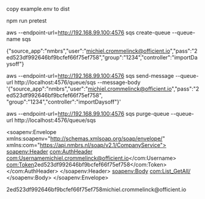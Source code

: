 copy example.env to dist

npm run pretest

aws --endpoint-url=http://192.168.99.100:4576 sqs create-queue --queue-name sqs

{"source_app":"nmbrs","user":"michiel.crommelinck@officient.io","pass":"2ed523df992646bf9bcfef66f75ef758","group":"1234","controller":"importDaysoff"}

aws --endpoint-url=http://192.168.99.100:4576  sqs send-message --queue-url http://localhost:4576/queue/sqs  --message-body '{"source_app":"nmbrs","user":"michiel.crommelinck@officient.io","pass":"2ed523df992646bf9bcfef66f75ef758", "group":"1234","controller":"importDaysoff"}'

aws --endpoint-url=http://192.168.99.100:4576  sqs purge-queue --queue-url http://localhost:4576/queue/sqs

<soapenv:Envelope xmlns:soapenv="http://schemas.xmlsoap.org/soap/envelope/" xmlns:com="https://api.nmbrs.nl/soap/v2.1/CompanyService">
   <soapenv:Header>
      <com:AuthHeader>
         <!--Optional:-->
         <com:Username>michiel.crommelinck@officient.io</com:Username>
         <!--Optional:-->
         <com:Token>2ed523df992646bf9bcfef66f75ef758</com:Token>
      </com:AuthHeader>
   </soapenv:Header>
   <soapenv:Body>
      <com:List_GetAll/>
   </soapenv:Body>
</soapenv:Envelope>

<?xml version="1.0" encoding="utf-8"?><soap:Envelope xmlns:soap="http://schemas.xmlsoap.org/soap/envelope/" xmlns:xsi="http://www.w3.org/2001/XMLSchema-instance"  xmlns:tns="https://api.nmbrs.nl/soap/v2.1/CompanyService" xmlns:s1="http://microsoft.com/wsdl/types/" xmlns:tm="http://microsoft.com/wsdl/mime/textMatching/"><soap:Header><com:AuthHeader><com:Token>2ed523df992646bf9bcfef66f75ef758</com:Token><com:Username>michiel.crommelinck@officient.io</com:Username></com:AuthHeader></soap:Header><soap:Body><List_GetAll xmlns="https://api.nmbrs.nl/soap/v2.1/CompanyService"></List_GetAll></soap:Body></soap:Envelope>